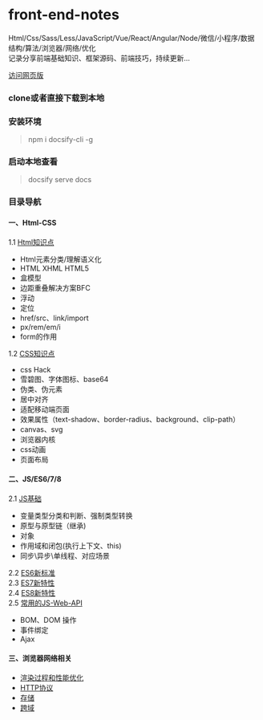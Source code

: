 # front-end-notes

Html/Css/Sass/Less/JavaScript/Vue/React/Angular/Node/微信/小程序/数据结构/算法/浏览器/网络/优化  
记录分享前端基础知识、框架源码、前端技巧，持续更新...

[访问网页版](https://hongqingcao.github.io/Front-end-notes-htmlcss/#/)

### clone或者直接下载到本地

### 安装环境
> npm i docsify-cli -g

### 启动本地查看
> docsify serve docs

### 目录导航 
#### 一、Html-CSS

1.1 [Html知识点](./docs/htmlcss/html1.md)
    
* Html元素分类/理解语义化
* HTML XHML HTML5
* 盒模型
* 边距重叠解决方案BFC
* 浮动
* 定位
* href/src、link/import
* px/rem/em/i
* form的作用
	  
1.2 [CSS知识点](./docs/htmlcss/css1.md)
    
* css Hack
* 雪碧图、字体图标、base64
* 伪类、伪元素
* 居中对齐
* 适配移动端页面
*  效果属性（text-shadow、border-radius、background、clip-path）
* canvas、svg
* 浏览器内核 
* css动画
* 页面布局

#### 二、JS/ES6/7/8

2.1 [JS基础](./docs/javascript/js-1.md)
    
* 变量类型分类和判断、强制类型转换   
* 原型与原型链（继承)
* 对象 
* 作用域和闭包(执行上下文、this)
* 同步\异步\单线程、对应场景
	
2.2 [ES6新标准 ](./docs/javascript/js-2.md)    
2.3 [ES7新特性](./docs/javascript/js-3.md)  
2.4 [ES8新特性](./docs/javascript/js-4.md)  
2.5 [常用的JS-Web-API](./docs/javascript/js-5.md)  

* BOM、DOM 操作
* 事件绑定
* Ajax

#### 三、浏览器网络相关

* [渲染过程和性能优化](./docs/net/net-1.md)
* [HTTP协议](./docs/net/net-2.md)
* [存储](./docs/net/net-3.md)
* [跨域](./docs/net/net-4.md)
 



